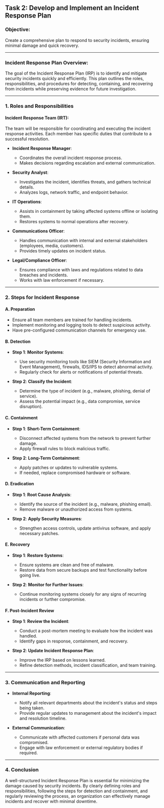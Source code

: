 ## **Task 2: Develop and Implement an Incident Response Plan**

### **Objective**:
Create a comprehensive plan to respond to security incidents, ensuring minimal damage and quick recovery.

---

### **Incident Response Plan Overview**:
The goal of the Incident Response Plan (IRP) is to identify and mitigate security incidents quickly and efficiently. This plan outlines the roles, responsibilities, and procedures for detecting, containing, and recovering from incidents while preserving evidence for future investigation.

---

### **1. Roles and Responsibilities**

#### **Incident Response Team (IRT)**:
The team will be responsible for coordinating and executing the incident response activities. Each member has specific duties that contribute to a successful resolution.

- **Incident Response Manager**:
  - Coordinates the overall incident response process.
  - Makes decisions regarding escalation and external communication.
  
- **Security Analyst**:
  - Investigates the incident, identifies threats, and gathers technical details.
  - Analyzes logs, network traffic, and endpoint behavior.
  
- **IT Operations**:
  - Assists in containment by taking affected systems offline or isolating them.
  - Restores systems to normal operations after recovery.
  
- **Communications Officer**:
  - Handles communication with internal and external stakeholders (employees, media, customers).
  - Provides timely updates on incident status.
  
- **Legal/Compliance Officer**:
  - Ensures compliance with laws and regulations related to data breaches and incidents.
  - Works with law enforcement if necessary.

---

### **2. Steps for Incident Response**

#### **A. Preparation**
- Ensure all team members are trained for handling incidents.
- Implement monitoring and logging tools to detect suspicious activity.
- Have pre-configured communication channels for emergency use.
  
#### **B. Detection**
- **Step 1**: **Monitor Systems**:
  - Use security monitoring tools like SIEM (Security Information and Event Management), firewalls, IDS/IPS to detect abnormal activity.
  - Regularly check for alerts or notifications of potential threats.
  
- **Step 2**: **Classify the Incident**:
  - Determine the type of incident (e.g., malware, phishing, denial of service).
  - Assess the potential impact (e.g., data compromise, service disruption).

#### **C. Containment**
- **Step 1**: **Short-Term Containment**:
  - Disconnect affected systems from the network to prevent further damage.
  - Apply firewall rules to block malicious traffic.
  
- **Step 2**: **Long-Term Containment**:
  - Apply patches or updates to vulnerable systems.
  - If needed, replace compromised hardware or software.

#### **D. Eradication**
- **Step 1**: **Root Cause Analysis**:
  - Identify the source of the incident (e.g., malware, phishing email).
  - Remove malware or unauthorized access from systems.
  
- **Step 2**: **Apply Security Measures**:
  - Strengthen access controls, update antivirus software, and apply necessary patches.

#### **E. Recovery**
- **Step 1**: **Restore Systems**:
  - Ensure systems are clean and free of malware.
  - Restore data from secure backups and test functionality before going live.
  
- **Step 2**: **Monitor for Further Issues**:
  - Continue monitoring systems closely for any signs of recurring incidents or further compromise.

#### **F. Post-Incident Review**
- **Step 1**: **Review the Incident**:
  - Conduct a post-mortem meeting to evaluate how the incident was handled.
  - Identify gaps in response, containment, and recovery.

- **Step 2**: **Update Incident Response Plan**:
  - Improve the IRP based on lessons learned.
  - Refine detection methods, incident classification, and team training.

---

### **3. Communication and Reporting**

- **Internal Reporting**:
  - Notify all relevant departments about the incident's status and steps being taken.
  - Provide regular updates to management about the incident's impact and resolution timeline.

- **External Communication**:
  - Communicate with affected customers if personal data was compromised.
  - Engage with law enforcement or external regulatory bodies if required.

---

### **4. Conclusion**
A well-structured Incident Response Plan is essential for minimizing the damage caused by security incidents. By clearly defining roles and responsibilities, following the steps for detection and containment, and regularly reviewing the process, an organization can effectively manage incidents and recover with minimal downtime.
